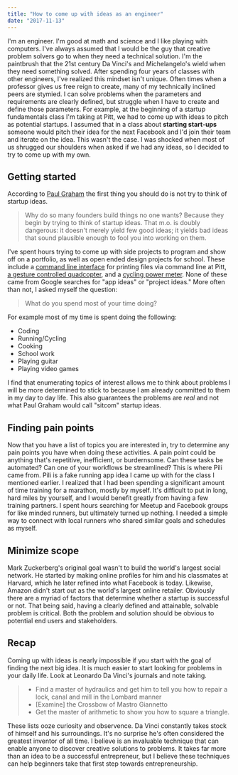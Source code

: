 ```yaml
---
title: "How to come up with ideas as an engineer"
date: "2017-11-13"
---
```


I'm an engineer. I'm good at math and science and I like playing with computers. I've always assumed that I would be the guy that creative problem solvers go to when they need a technical solution. I'm the paintbrush that the 21st century Da Vinci's and Michelangelo's wield when they need something solved. After spending four years of classes with other engineers, I've realized this mindset isn't unique. Often times when a professor gives us free reign to create, many of my technically inclined peers are stymied. I can solve problems when the parameters and requirements are clearly defined, but struggle when I have to create and define those parameters. For example, at the beginning of a startup fundamentals class I'm taking at Pitt, we had to come up with ideas to pitch as potential startups. I assumed that in a class about **starting start-ups** someone would pitch their idea for the next Facebook and I'd join their team and iterate on the idea. This wasn't the case. I was shocked when most of us shrugged our shoulders when asked if we had any ideas, so I decided to try to come up with my own. 

## Getting started

According to [Paul Graham](http://paulgraham.com/startupideas.html) the first thing you should do is not try to think of startup ideas. 

> Why do so many founders build things no one wants? Because they begin by trying to think of startup ideas. That m.o. is doubly dangerous: it doesn't merely yield few good ideas; it yields bad ideas that sound plausible enough to fool you into working on them.

I've spent hours trying to come up with side projects to program and show off on a portfolio, as well as open ended design projects for school. These include a [command line interface](https://github.com/djm158/pitt-cli) for printing files via command line at Pitt, [a gesture controlled quadcopter](https://github.com/djm158/ECE1160_Final_Project), and a [cycling power meter](https://github.com/amh227/PedalPower/tree/master/Senior%20design/PedalPower). None of these came from Google searches for "app ideas" or "project ideas." More often than not, I asked myself the question:

> What do you spend most of your time doing?

For example most of my time is spent doing the following:

* Coding
* Running/Cycling
* Cooking
* School work
* Playing guitar
* Playing video games

I find that enumerating topics of interest allows me to think about problems I will be more determined to stick to because I am already committed to them in my day to day life. This also guarantees the problems are *real* and not what Paul Graham would call "sitcom" startup ideas. 

## Finding pain points

Now that you have a list of topics you are interested in, try to determine any pain points you have when doing these activities. A pain point could be anything that's repetitive, inefficient, or burdernsome. 
Can these tasks be automated? Can one of your workflows be streamlined? This is where Pili came from. Pili is a fake running app idea I came up with for the class I mentioned earlier. I realized that I had been spending a significant amount of time training for a marathon, mostly by myself. It's difficult to put in long, hard miles by yourself, and I would benefit greatly from having a few training partners. I spent hours searching for Meetup and Facebook groups for like minded runners, but ultimately turned up nothing. I needed a simple way to connect with local runners who shared similar goals and schedules as myself.  

## Minimize scope

Mark Zuckerberg's original goal wasn't to build the world's largest social network. He started by making online profiles for him and his classmates at Harvard, which he later refined into what Facebook is today. Likewise, Amazon didn't start out as the world's largest online retailer. Obviously there are a myriad of factors that determine whether a startup is successful or not. That being said, having a clearly defined and attainable, solvable problem is critical.  Both the problem and solution should be obvious to potential end users and stakeholders. 

## Recap

Coming up with ideas is nearly impossible if you start with the goal of finding the next big idea. It is much easier to start looking for problems in your daily life. Look at Leonardo Da Vinci's journals and note taking. 

> * Find a master of hydraulics and get him to tell you how to repair a lock, canal and mill in the Lombard manner
> * [Examine] the Crossbow of Mastro Giannetto
> * Get the master of arithmetic to show you how to square a triangle.

These lists ooze curiosity and observence. Da Vinci constantly takes stock of himself and his surroundings. It's no surprise he's often considered the greatest inventor of all time. I believe is an invaluable technique that can enable anyone to discover creative solutions to problems. It takes far more than an idea to be a successful entrepreneur, but I believe these techniques can help beginners take that first step towards entrepreneurship. 